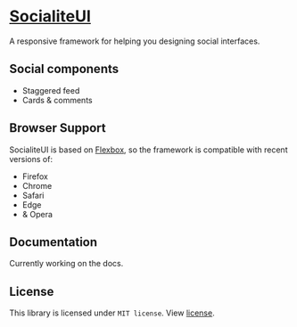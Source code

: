 # [SocialiteUI](https://socialiteui.com)

A responsive framework for helping you designing social interfaces.

## Social components

* Staggered feed
* Cards & comments

## Browser Support

SocialiteUI is based on [Flexbox](https://developer.mozilla.org/en-US/docs/Web/CSS/CSS_Flexible_Box_Layout/Using_CSS_flexible_boxes), so the framework is compatible with recent versions of:

* Firefox
* Chrome
* Safari
* Edge
* & Opera

## Documentation

Currently working on the docs.

## License
This library is licensed under `MIT license`. View [license](LICENSE).